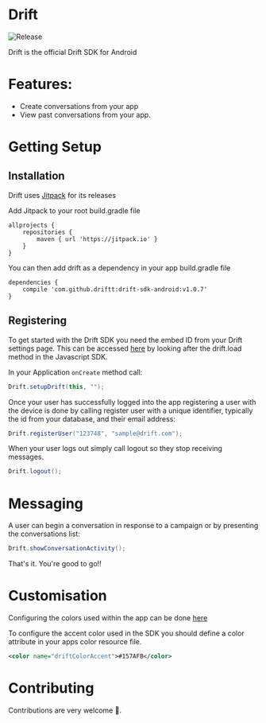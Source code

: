 Drift
============
![Release](https://jitpack.io/v/driftt/drift-sdk-android.svg)

Drift is the official Drift SDK for Android


# Features:
- Create conversations from your app
- View past conversations from your app.


# Getting Setup

## Installation

Drift uses [Jitpack](http://jitpack.io) for its releases

Add Jitpack to your root build.gradle file 

```
allprojects {
	repositories {	
		maven { url 'https://jitpack.io' }
	}
}
```

You can then add drift as a dependency in your app build.gradle file


```
dependencies {
	compile 'com.github.driftt:drift-sdk-android:v1.0.7'
}
```

## Registering

To get started with the Drift SDK you need the embed ID from your Drift settings page. This can be accessed [here](https://app.drift.com/settings/livechat) by looking after the drift.load method in the Javascript SDK.

In your Application `onCreate` method call:
```java
Drift.setupDrift(this, "");
```

Once your user has successfully logged into the app registering a user with the device is done by calling register user with a unique identifier, typically the id from your database, and their email address:

```java
Drift.registerUser("123748", "sample@drift.com");
```

When your user logs out simply call logout so they stop receiving messages.

```java
Drift.logout();
```


# Messaging

A user can begin a conversation in response to a campaign or by presenting the conversations list:

```java
Drift.showConversationActivity();
```

That's it. You're good to go!!

# Customisation

Configuring the colors used within the app can be done [here](https://app.drift.com/settings/widget/design)

To configure the accent color used in the SDK you should define a color attribute in your apps color resource file.

```xml
<color name="driftColorAccent">#157AFB</color>
```

# Contributing

Contributions are very welcome 🤘.
